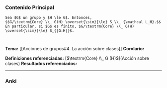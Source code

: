 ### Contenido Principal

```ad-theorem
Sea $G$ un grupo y $H \le G$. Entonces,
$$G/\textrm{Core} \\_ G(H) \overset{\sim}{\le} S \\_ {\mathcal L_H}.$$
En particular, si $G$ es finito, $G/\textrm{Core} \\_ G(H) \overset{\sim}{\le} S_{|G:H|}$.
```

```ad-proof


```

**Tema:** [[Acciones de grupos#4. La acción sobre clases]]
**Corolario:**

**Definiciones referenciadas:** [$\textrm{Core} \\_ G (H)$](Acción sobre clases)
**Resultados referenciados:**

---
### Anki
